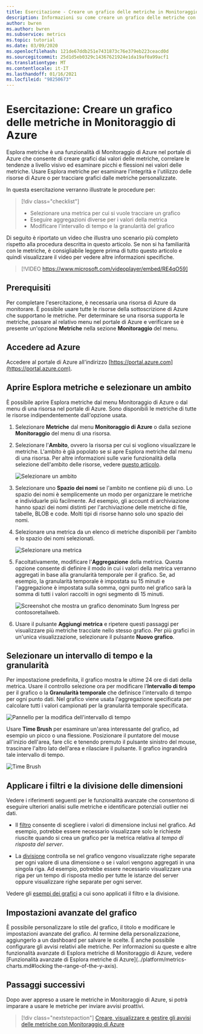 ```yaml
---
title: Esercitazione - Creare un grafico delle metriche in Monitoraggio di Azure
description: Informazioni su come creare un grafico delle metriche con Esplora metriche di Azure.
author: bwren
ms.author: bwren
ms.subservice: metrics
ms.topic: tutorial
ms.date: 03/09/2020
ms.openlocfilehash: 121de67ddb251e7431873c76e379eb223ceacd0d
ms.sourcegitcommit: 25d1d5eb0329c14367621924e1da19af0a99acf1
ms.translationtype: MT
ms.contentlocale: it-IT
ms.lasthandoff: 01/16/2021
ms.locfileid: "98250673"
---
```

# <a name="tutorial-create-a-metrics-chart-in-azure-monitor"></a>Esercitazione: Creare un grafico delle metriche in Monitoraggio di Azure
Esplora metriche è una funzionalità di Monitoraggio di Azure nel portale di Azure che consente di creare grafici dai valori delle metriche, correlare le tendenze a livello visivo ed esaminare picchi e flessioni nei valori delle metriche. Usare Esplora metriche per esaminare l'integrità e l'utilizzo delle risorse di Azure o per tracciare grafici dalle metriche personalizzate. 

In questa esercitazione verranno illustrate le procedure per:

> [!div class="checklist"]
> * Selezionare una metrica per cui si vuole tracciare un grafico
> * Eseguire aggregazioni diverse per i valori della metrica
> * Modificare l'intervallo di tempo e la granularità del grafico

Di seguito è riportato un video che illustra uno scenario più completo rispetto alla procedura descritta in questo articolo. Se non si ha familiarità con le metriche, è consigliabile leggere prima di tutto questo articolo e quindi visualizzare il video per vedere altre informazioni specifiche. 

> [!VIDEO https://www.microsoft.com/videoplayer/embed/RE4qO59]

## <a name="prerequisites"></a>Prerequisiti

Per completare l'esercitazione, è necessaria una risorsa di Azure da monitorare. È possibile usare tutte le risorse della sottoscrizione di Azure che supportano le metriche. Per determinare se una risorsa supporta le metriche, passare al relativo menu nel portale di Azure e verificare se è presente un'opzione **Metriche** nella sezione **Monitoraggio** del menu.


## <a name="log-in-to-azure"></a>Accedere ad Azure
Accedere al portale di Azure all'indirizzo [https://portal.azure.com](https://portal.azure.com).

## <a name="open-metrics-explorer-and-select-a-scope"></a>Aprire Esplora metriche e selezionare un ambito
È possibile aprire Esplora metriche dal menu Monitoraggio di Azure o dal menu di una risorsa nel portale di Azure. Sono disponibili le metriche di tutte le risorse indipendentemente dall'opzione usata. 

1. Selezionare **Metriche** dal menu **Monitoraggio di Azure** o dalla sezione **Monitoraggio** del menu di una risorsa.

1. Selezionare l'**Ambito**, ovvero la risorsa per cui si vogliono visualizzare le metriche. L'ambito è già popolato se si apre Esplora metriche dal menu di una risorsa. Per altre informazioni sulle varie funzionalità della selezione dell'ambito delle risorse, vedere [questo articolo](../platform/metrics-charts.md#resource-scope-picker).

    ![Selezionare un ambito](media/tutorial-metrics-explorer/scope-picker.png)

2. Selezionare uno **Spazio dei nomi** se l'ambito ne contiene più di uno. Lo spazio dei nomi è semplicemente un modo per organizzare le metriche e individuarle più facilmente. Ad esempio, gli account di archiviazione hanno spazi dei nomi distinti per l'archiviazione delle metriche di file, tabelle, BLOB e code. Molti tipi di risorse hanno solo uno spazio dei nomi.

3. Selezionare una metrica da un elenco di metriche disponibili per l'ambito e lo spazio dei nomi selezionati.

    ![Selezionare una metrica](media/tutorial-metrics-explorer/metric-picker.png)

4. Facoltativamente, modificare l'**Aggregazione** della metrica. Questa opzione consente di definire il modo in cui i valori della metrica verranno aggregati in base alla granularità temporale per il grafico. Se, ad esempio, la granularità temporale è impostata su 15 minuti e l'aggregazione è impostata sulla somma, ogni punto nel grafico sarà la somma di tutti i valori raccolti in ogni segmento di 15 minuti.

    ![Screenshot che mostra un grafico denominato Sum Ingress per contosoretailweb.](media/tutorial-metrics-explorer/chart.png)

5. Usare il pulsante **Aggiungi metrica** e ripetere questi passaggi per visualizzare più metriche tracciate nello stesso grafico. Per più grafici in un'unica visualizzazione, selezionare il pulsante **Nuovo grafico**.

## <a name="select-a-time-range-and-granularity"></a>Selezionare un intervallo di tempo e la granularità

Per impostazione predefinita, il grafico mostra le ultime 24 ore di dati della metrica. Usare il controllo selezione ora per modificare l'**Intervallo di tempo** per il grafico o la **Granularità temporale** che definisce l'intervallo di tempo per ogni punto dati. Nel grafico viene usata l'aggregazione specificata per calcolare tutti i valori campionati per la granularità temporale specificata.

![Pannello per la modifica dell'intervallo di tempo](media/tutorial-metrics-explorer/time-picker.png)


Usare **Time Brush** per esaminare un'area interessante del grafico, ad esempio un picco o una flessione. Posizionare il puntatore del mouse all'inizio dell'area, fare clic e tenendo premuto il pulsante sinistro del mouse, trascinare l'altro lato dell'area e rilasciare il pulsante. Il grafico ingrandirà tale intervallo di tempo. 

![Time Brush](media/tutorial-metrics-explorer/time-brush.png)

## <a name="apply-dimension-filters-and-splitting"></a>Applicare i filtri e la divisione delle dimensioni
Vedere i riferimenti seguenti per le funzionalità avanzate che consentono di eseguire ulteriori analisi sulle metriche e identificare potenziali outlier nei dati.

- Il [filtro](../platform/metrics-charts.md#filters) consente di scegliere i valori di dimensione inclusi nel grafico. Ad esempio, potrebbe essere necessario visualizzare solo le richieste riuscite quando si crea un grafico per la metrica relativa al *tempo di risposta del server*. 

- La [divisione](../platform/metrics-charts.md#apply-splitting) controlla se nel grafico vengono visualizzate righe separate per ogni valore di una dimensione o se i valori vengono aggregati in una singola riga. Ad esempio, potrebbe essere necessario visualizzare una riga per un tempo di risposta medio per tutte le istanze del server oppure visualizzare righe separate per ogni server. 

Vedere gli [esempi dei grafici](../platform/metric-chart-samples.md) a cui sono applicati il filtro e la divisione.

## <a name="advanced-chart-settings"></a>Impostazioni avanzate del grafico

È possibile personalizzare lo stile del grafico, il titolo e modificare le impostazioni avanzate del grafico. Al termine della personalizzazione, aggiungerlo a un dashboard per salvare le scelte. È anche possibile configurare gli avvisi relativi alle metriche. Per informazioni su queste e altre funzionalità avanzate di Esplora metriche di Monitoraggio di Azure, vedere [Funzionalità avanzate di Esplora metriche di Azure](../platform/metrics-charts.md#locking the-range-of-the-y-axis).


## <a name="next-steps"></a>Passaggi successivi
Dopo aver appreso a usare le metriche in Monitoraggio di Azure, si potrà imparare a usare le metriche per inviare avvisi proattivi.

> [!div class="nextstepaction"]
> [Creare, visualizzare e gestire gli avvisi delle metriche con Monitoraggio di Azure](../platform/metrics-charts.md#alert-rules)

